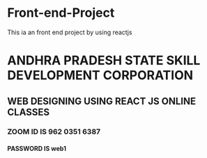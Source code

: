 # Front-end-Project
This ia an front end project by using reactjs
# ANDHRA PRADESH STATE SKILL DEVELOPMENT CORPORATION
## WEB DESIGNING USING REACT JS ONLINE CLASSES
### ZOOM ID IS 962 0351 6387
#### PASSWORD IS  web1
